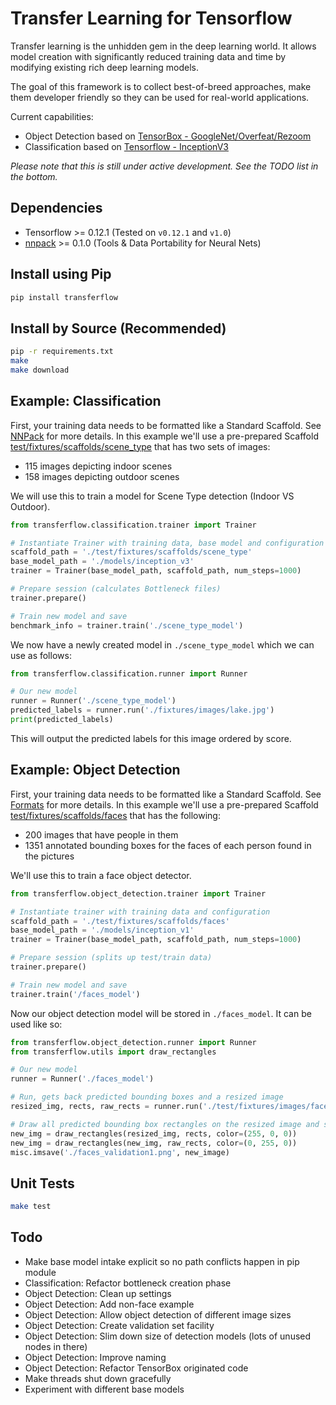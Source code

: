 
# Transfer Learning for Tensorflow

Transfer learning is the unhidden gem in the deep learning world. It allows model creation with significantly reduced training data and time by modifying existing rich deep learning models.

The goal of this framework is to collect best-of-breed approaches, make them developer friendly so they can be used for real-world applications.

Current capabilities:

* Object Detection based on [TensorBox - GoogleNet/Overfeat/Rezoom](https://github.com/TensorBox/TensorBox)
* Classification based on [Tensorflow - InceptionV3](https://www.tensorflow.org/how_tos/image_retraining/)

_Please note that this is still under active development. See the TODO list in the bottom._

## Dependencies

* Tensorflow >= 0.12.1 (Tested on `v0.12.1` and `v1.0`)
* [nnpack](https://github.com/dominiek/nnpack) >= 0.1.0 (Tools & Data Portability for Neural Nets)

## Install using Pip

```bash
pip install transferflow
```

## Install by Source (Recommended)

```bash
pip -r requirements.txt
make
make download
```

## Example: Classification

First, your training data needs to be formatted like a Standard Scaffold. See [NNPack](https://github.com/dominiek/nnpack) for more details. In this example we'll use a pre-prepared Scaffold [test/fixtures/scaffolds/scene_type](test/fixtures/scaffolds/scene_type) that has two sets of images:

* 115 images depicting indoor scenes
* 158 images depicting outdoor scenes

We will use this to train a model for Scene Type detection (Indoor VS Outdoor).

```python
from transferflow.classification.trainer import Trainer

# Instantiate Trainer with training data, base model and configuration
scaffold_path = './test/fixtures/scaffolds/scene_type'
base_model_path = './models/inception_v3'
trainer = Trainer(base_model_path, scaffold_path, num_steps=1000)

# Prepare session (calculates Bottleneck files)
trainer.prepare()

# Train new model and save
benchmark_info = trainer.train('./scene_type_model')
```

We now have a newly created model in `./scene_type_model` which we can use as follows:

```python
from transferflow.classification.runner import Runner

# Our new model
runner = Runner('./scene_type_model')
predicted_labels = runner.run('./fixtures/images/lake.jpg')
print(predicted_labels)
```

This will output the predicted labels for this image ordered by score.

## Example: Object Detection

First, your training data needs to be formatted like a Standard Scaffold. See [Formats](FORMATS.md) for more details. In this example we'll use a pre-prepared Scaffold [test/fixtures/scaffolds/faces](test/fixtures/scaffolds/faces) that has the following:

* 200 images that have people in them
* 1351 annotated bounding boxes for the faces of each person found in the pictures

We'll use this to train a face object detector.

```python
from transferflow.object_detection.trainer import Trainer

# Instantiate trainer with training data and configuration
scaffold_path = './test/fixtures/scaffolds/faces'
base_model_path = './models/inception_v1'
trainer = Trainer(base_model_path, scaffold_path, num_steps=1000)

# Prepare session (splits up test/train data)
trainer.prepare()

# Train new model and save
trainer.train('/faces_model')
```

Now our object detection model will be stored in `./faces_model`. It can be used like so:

```python
from transferflow.object_detection.runner import Runner
from transferflow.utils import draw_rectangles

# Our new model
runner = Runner('./faces_model')

# Run, gets back predicted bounding boxes and a resized image
resized_img, rects, raw_rects = runner.run('./test/fixtures/images/faces1.png')

# Draw all predicted bounding box rectangles on the resized image and store
new_img = draw_rectangles(resized_img, rects, color=(255, 0, 0))
new_img = draw_rectangles(new_img, raw_rects, color=(0, 255, 0))
misc.imsave('./faces_validation1.png', new_image)
```

## Unit Tests

```bash
make test
```

## Todo

* Make base model intake explicit so no path conflicts happen in pip module
* Classification: Refactor bottleneck creation phase
* Object Detection: Clean up settings
* Object Detection: Add non-face example
* Object Detection: Allow object detection of different image sizes
* Object Detection: Create validation set facility
* Object Detection: Slim down size of detection models (lots of unused nodes in there)
* Object Detection: Improve naming
* Object Detection: Refactor TensorBox originated code
* Make threads shut down gracefully
* Experiment with different base models
